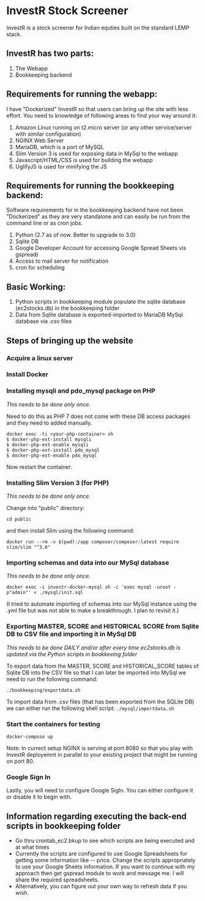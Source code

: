 # InvestR Stock Screener

InvestR is a stock screener for Indian equties built on the standard LEMP stack. 

## InvestR has two parts: 
1) The Webapp
2) Bookkeeping backend

## Requirements for running the webapp:
I have "Dockerized" InvestR so that users can bring up the site with less effort. You need to knowledge of following areas to find your way around it:

1) Amazon Linux running on t2.micro server (or any other service/server with similar configuration)
2) NGINX Web Server
3) MariaDB, which is a port of MySQL
4) Slim Version 3 is used for exposing data in MySql to the webapp
5) Javascript/HTML/CSS is used for building  the webapp
6) UglifyJS is used for minifying the JS

## Requirements for running the bookkeeping backend:
Software requirements for in the bookkeeping backend have not been "Dockerized" as they are very standalone and can easily be run from the command line or as cron jobs.
1) Python (2.7 as of now. Better to upgrade to 3.0)
2) Sqlite DB
3) Google Developer Account for accessing Google Spread Sheets vis gspread)
4) Access to mail server for notification
5) cron for scheduling

## Basic Working:
1) Python scripts in bookkeeping module populate the sqlite database (ec2stocks.db) in the bookkeeping folder
2) Data from Sqlite database is exported-imported to MariaDB MySql database via .csv files

## Steps of bringing up the website

### Acquire a linux server
### Install Docker
### Installing mysqli and pdo_mysql package on PHP
*This needs to be done only once.*

Need to do this as PHP 7 does not come with these DB access packages and they need to added manually.
```
docker exec -ti <your-php-container> sh
$ docker-php-ext-install mysqli
$ docker-php-ext-enable mysqli
$ docker-php-ext-install pdo_mysql
$ docker-php-ext-enable pdo_mysql 
```
Now restart the container.

### Installing Slim Version 3 (for PHP)
*This needs to be done only once.*

Change into "public" directory: 

`cd public`

and then install Slim using the following command:

`docker run --rm -v $(pwd):/app composer/composer:latest require slim/slim "^3.0"`

### Importing schemas and data into our MySql database
*This needs to be done only once.*

`docker exec -i investr-docker-mysql sh -c 'exec mysql -uroot -p"admin"' < ./mysql/init.sql`

(I tried to automate importing of schemas into our MySql instance using the .yml file but was not able to make a breakthrough. I plan to revisit it.)

### Exporting MASTER, SCORE and HISTORICAL SCORE from Sqlite DB to CSV file and importing it in MySql DB
*This needs to be done DAILY and/or after every time ec2stocks.db is updated via the Python scripts in bookkeeing folder*

To export data from the MASTER, SCORE and HISTORICAL_SCORE tables of Sqlite DB into the CSV file so that I can later be imported into MySql we need to run the following command:

`./bookkeeping/exportdata.sh`

To import data from .csv files (that has been exported from the SQLite DB) we can either run the following shell script:
`./mysql/importdata.sh`

### Start the containers for testing
`docker-compose up`

Note: In currect setup NGINX is serving at port 8080 so that you play with InvestR deployemnt in parallel to your existing project that might be running on port 80.

### Google Sign In
Lastly, you will need to configure Google SigIn. You can either configure it or disable it to begin with.

## Information regarding executing the back-end scripts in bookkeeping folder

* Go thru crontab_ec2.bkup to see which scripts are being executed and at what times
* Currently the scripts are configured to use Google Spreadsheets for getting some information like -- price. Change the scripts appropriately to use your Google Sheets information. If you want to continue with my approach then get gspread module to work and message me. I will share the required spreadsheets.
* Alternatively, you can figure out your own way to refresh data if you wish.
